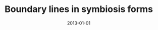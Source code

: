 ﻿---
title: "Boundary lines in symbiosis forms"
date: 2013-01-01
publishDate: 2020-02-22T09:51:32.588946Z
authors: ["Eric Parmentier", "Loïc Michel"]
publication_types: ["2"]
abstract: ""
featured: false
publication: "*Symbiosis*"
tags: []
doi: "10.1007/s13199-013-0236-0"
---

